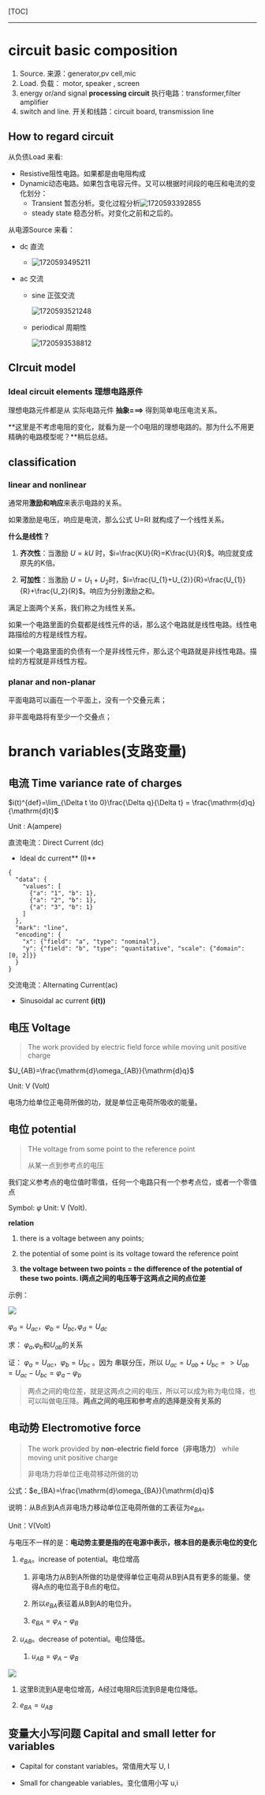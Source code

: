 [TOC]

---

# circuit basic composition

1. Source. 来源：generator,pv cell,mic
2. Load. 负载： motor, speaker , screen
3. energy or/and signal **processing circuit** 执行电路：transformer,filter amplifier
4. switch and line. 开关和线路：circuit board, transmission line

## How to regard circuit

从负债Load 来看:

- Resistive阻性电路。如果都是由电阻构成
- Dynamic动态电路。如果包含电容元件。又可以根据时间段的电压和电流的变化划分：
  - Transient 暂态分析。变化过程分析![1720593392855](电路-组成和大纲.assets/1720593392855.png)
  - steady state 稳态分析。对变化之前和之后的。

从电源Source 来看：

- dc 直流
  
  - ![1720593495211](电路-组成和大纲.assets/1720593495211.png)

- ac 交流
  
  - sine 正弦交流
    
    ![1720593521248](电路-组成和大纲.assets/1720593521248.png)
  
  - periodical  周期性
    
    ![1720593538812](电路-组成和大纲.assets/1720593538812.png)

## CIrcuit model

### Ideal circuit elements 理想电路原件

理想电路元件都是从 实际电路元件  **抽象===>**  得到简单电压电流关系。

**这里是不考虑电阻的变化，就看为是一个0电阻的理想电路的。那为什么不用更精确的电路模型呢？**稍后总结。

## classification

### linear and nonlinear

通常用**激励和响应**来表示电路的关系。

如果激励是电压，响应是电流，那么公式 U=RI 就构成了一个线性关系。

**什么是线性？** 

1. **齐次性**：当激励 $U=kU$ 时，$i=\frac{KU}{R}=K\frac{U}{R}$。响应就变成原先的K倍。

2. **可加性**：当激励 $U=U_{1}+U_{2}$时，$i=\frac{U_{1}+U_{2}}{R}=\frac{U_{1}}{R}+\frac{U_2}{R}$。响应为分别激励之和。

满足上面两个关系，我们称之为线性关系。

如果一个电路里面的负载都是线性元件的话，那么这个电路就是线性电路。线性电路描绘的方程是线性方程。

如果一个电路里面的负债有一个是非线性元件，那么这个电路就是非线性电路。描绘的方程就是非线性方程。

### planar and non-planar

平面电路可以画在一个平面上，没有一个交叠元素；

非平面电路将有至少一个交叠点；

# branch variables(支路变量)

## 电流 Time variance rate of charges

$i(t)^{def}=\lim_{\Delta t \to 0}\frac{\Delta q}{\Delta t} = \frac{\mathrm{d}q} {\mathrm{d}t}$

Unit : A(ampere) 

直流电流：Direct Current (dc)

- Ideal dc current** (I)**

```vega-lite
{
  "data": {
    "values": [
      {"a": "1", "b": 1},
      {"a": "2", "b": 1},
      {"a": "3", "b": 1}
    ]
  },
  "mark": "line",
  "encoding": {
    "x": {"field": "a", "type": "nominal"},
    "y": {"field": "b", "type": "quantitative", "scale": {"domain": [0, 2]}}
  }
}
```

交流电流：Alternating Current(ac)

- Sinusoidal ac current **(i(t))**

## 电压 Voltage

> The work provided by electric field force while moving unit positive charge

$U_{AB}=\frac{\mathrm{d}\omega_{AB}}{\mathrm{d}q}$

Unit: V (Volt) 

电场力给单位正电荷所做的功，就是单位正电荷所吸收的能量。

## 电位 potential

> THe voltage from some point to the reference point
> 
> 从某一点到参考点的电压

我们定义参考点的电位值时零值，任何一个电路只有一个参考点位，或者一个零值点

Symbol:  $\varphi$ Unit: V (Volt).

**relation**

1. there is a voltage between any points;

2. the potential of some point is its voltage toward the reference point

3. **the voltage between two points = the difference of the potential of these two points. l两点之间的电压等于这两点之间的点位差**

示例：

![](电路-组成和大纲.assets/2024-07-19-23-29-01-image.png)

$\varphi_a=U_{ac}，\varphi_b=U_{bc},\varphi_d=U_{dc}$

求： $\varphi_a$,$\varphi_b$和$U_{ab}$的关系

证：  $\varphi_a=U_{ac}，\varphi_b=U_{bc}$ 。因为 串联分压，所以 $U_{ac}=U_{ab}+U_{bc} => U_{ab}=U_{ac}-U_{bc}=\varphi_a-\varphi_b$

> 两点之间的电位差，就是这两点之间的电压，所以可以成为称为电位降，也可以叫做电压降。**两点之间的电压和参考点的选择是没有关系的**

## 电动势 Electromotive force

> The work provided by **non-electric field force（非电场力）** while moving unit positive charge
> 
> 非电场力将单位正电荷移动所做的功

公式：$e_{BA}=\frac{\mathrm{d}\omega_{BA}}{\mathrm{d}q}$

说明：从B点到A点非电场力移动单位正电荷所做的工表征为$e_{BA}$。

Unit：V(Volt)

与电压不一样的是：**电动势主要是指的在电源中表示，根本目的是表示电位的变化**

1. $e_{BA}$。increase of potential。电位增高
   
   1. 非电场力从B到A所做的功是使得单位正电荷从B到A具有更多的能量。使得A点的电位高于B点的电位。
   
   2. 所以$e_{BA}$表征着从B到A的电位升。
   
   3. $e_{BA}=\varphi_A-\varphi_B$

2. $u_{AB}$。decrease of potential。电位降低。
   
   1. $u_{AB}=\varphi_A-\varphi_B$

![](电路-组成和大纲.assets/2024-07-21-12-47-28-image.png)

1. 这里B流到A是电位增高，A经过电阻R后流到B是电位降低。

2. $e_{BA}=u_{AB}$

## 变量大小写问题 Capital and small letter for variables

- Capital for constant variables。常值用大写 U, I

- Small for changeable variables。变化值用小写 u,i
